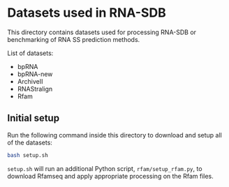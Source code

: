 # Datasets used in RNA-SDB

This directory contains datasets used for processing RNA-SDB or benchmarking of RNA SS prediction methods.

List of datasets:

- bpRNA
- bpRNA-new
- ArchiveII
- RNAStralign
- Rfam

## Initial setup

Run the following command inside this directory to download and setup all of the datasets:

```bash
bash setup.sh
```

`setup.sh` will run an additional Python script, `rfam/setup_rfam.py`, to download Rfamseq and apply appropriate processing on the Rfam files.
